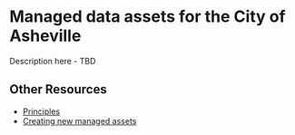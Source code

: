 # Managed data assets for the City of Asheville

Description here - TBD

## Other Resources

- [Principles](./documentation/principles.md)
- [Creating new managed assets](./documentation/create-asset.md)
